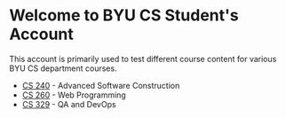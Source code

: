 # Welcome to BYU CS Student's Account

This account is primarily used to test different course content for various BYU CS department courses.

- [CS 240](https://github.com/softwareconstruction240) - Advanced Software Construction
- [CS 260](https://github.com/webprogramming260) - Web Programming
- [CS 329](https://github.com/devops329) - QA and DevOps
